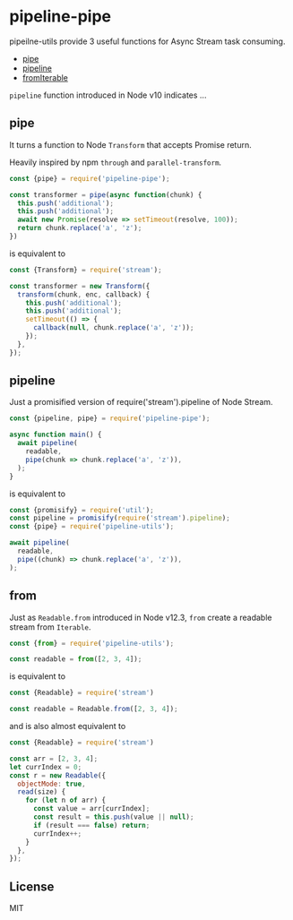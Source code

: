 # pipeline-pipe

pipeilne-utils provide 3 useful functions for Async Stream task consuming.

* [pipe](#pipe)
* [pipeline](#pipeline)
* [fromIterable](#fromIterable)

`pipeline` function introduced in Node v10 indicates ...

## pipe

It turns a function to Node `Transform` that accepts Promise return.

Heavily inspired by npm `through` and `parallel-transform`. 

```js
const {pipe} = require('pipeline-pipe');

const transformer = pipe(async function(chunk) {
  this.push('additional');
  this.push('additional');
  await new Promise(resolve => setTimeout(resolve, 100));
  return chunk.replace('a', 'z');
})
```

is equivalent to

```js
const {Transform} = require('stream');

const transformer = new Transform({
  transform(chunk, enc, callback) {
    this.push('additional');
    this.push('additional');
    setTimeout(() => {
      callback(null, chunk.replace('a', 'z'));
    });
  },
});
```

## pipeline

Just a promisified version of require('stream').pipeline of Node Stream.

```js
const {pipeline, pipe} = require('pipeline-pipe');

async function main() {
  await pipeline(
    readable,
    pipe(chunk => chunk.replace('a', 'z')),
  );
}
``` 

is equivalent to

```js
const {promisify} = require('util');
const pipeline = promisify(require('stream').pipeline);
const {pipe} = require('pipeline-utils');

await pipeline(
  readable,
  pipe((chunk) => chunk.replace('a', 'z')),
);
```

## from

Just as `Readable.from` introduced in Node v12.3, `from` create a readable stream from `Iterable`. 

```js
const {from} = require('pipeline-utils');

const readable = from([2, 3, 4]);
```

is equivalent to

```js
const {Readable} = require('stream')

const readable = Readable.from([2, 3, 4]);
```

and is also almost equivalent to

```js
const {Readable} = require('stream')

const arr = [2, 3, 4];
let currIndex = 0;
const r = new Readable({
  objectMode: true,
  read(size) {
    for (let n of arr) {
      const value = arr[currIndex];
      const result = this.push(value || null);
      if (result === false) return;
      currIndex++;
    }
  },
});
```

## License

MIT
